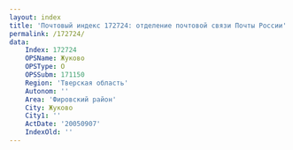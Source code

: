 ```yaml
---
layout: index
title: 'Почтовый индекс 172724: отделение почтовой связи Почты России'
permalink: /172724/
data:
    Index: 172724
    OPSName: Жуково
    OPSType: О
    OPSSubm: 171150
    Region: 'Тверская область'
    Autonom: ''
    Area: 'Фировский район'
    City: Жуково
    City1: ''
    ActDate: '20050907'
    IndexOld: ''
---
```

